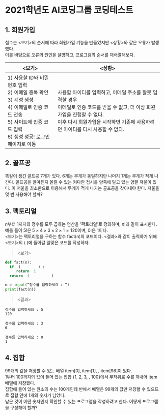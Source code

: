 # 2021학년도 AI코딩그룹 코딩테스트
## 1. 회원가입  
철수는 <보기>의 순서에 따라 회원가입 기능을 만들었지만 <상황>와 같은 오류가 발생했다.  
이를 바탕으로 오류의 원인을 설명하고, 프로그램의 순서를 재배열해보자.

|<보기>|<상황>|
|---|---|
| 1) 사용할 ID와 비밀번호 입력<br> 2) 이메일 중복 확인<br> 3) 계정 생성<br> 4) 이메일로 인증 코드 전송<br> 5) 사이트에 인증 코드 입력<br> 6) 생성 성공! 로그인 페이지로 이동 | 사용할 아이디를 입력하고, 이메일 주소를 잘못 입력할 경우<br> 이메일로 인증 코드를 받을 수 없고, 더 이상 회원가입을 진행할 수 없다.<br> 이후 다시 회원가입을 시작하면 기존에 사용하려던 아이디를 다시 사용할 수 없다. |

## 2. 골프공
똑같이 생긴 골프공 7개가 있다. 6개는 무게가 동일하지만 나머지 1개는 무게가 적게 나간다. 골프공을 얼마든지 올릴 수 있는 커다란 접시를 양쪽에 달고 있는 양팔 저울이 있다. 이 저울을 최소한으로 이용해서 무게가 적게 나가는 골프공을 찾아내야 한다. 저울을 몇 번 사용해야 할까?

## 3. 팩토리얼
$n$부터 $1$까지의 정수를 모두 곱하는 연산을 '팩토리얼'로 정의하며, $n!$과 같이 표시한다.<br>
예를 들어 $5!$은 $5 \times 4 \times 3 \times 2 \times 1 = 120$이며, $0!$은 $1$이다.<br>
<보기>는 팩토리얼을 구하는 함수 fact(n)의 코드이다. <결과>와 같이 출력하기 위해 <보기>의 (    )에 들어갈 알맞은 코드를 작성하자.

> <보기>
```py
def fact(n):
  if  (        ) :
     return  1 
  return  (          )

n = input(“정수를 입력하세요 : ”)
print(fact(n))
```
> <결과>
```
정수를 입력하세요 : 5
120
```
```
정수를 입력하세요 : 3
6
```
```
정수를 입력하세요 : 0
1
```

## 4. 집합
99개의 값을 저장할 수 있는 배열 item[0], item[1], , item[98]이 있다.<br>
1부터 100까지의 값이 들어 있는 집합 {1, 2, 3, , 100}에서 무작위로 수를 꺼내어 item 배열에 저장했다.<br>
집합에 들어 있는 원소의 수는 100개인데 반해서 배열은 99개의 값만 저장할 수 있으므로 집합 안에 1개의 숫자가 남았다.<br>
남은 것이 어떤 숫자인지 확인할 수 있는 프로그램을 작성하려고 한다. 어떻게 프로그램을 구성해야 할까?<br>


